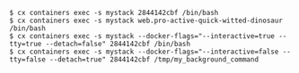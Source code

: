 <!-- usedin: [ _includes/_inlines/Toolbelt/Maestro/containers] - layout:code post: containers_example -->

```
$ cx containers exec -s mystack 2844142cbf /bin/bash
$ cx containers exec -s mystack web.pro-active-quick-witted-dinosaur /bin/bash
$ cx containers exec -s mystack --docker-flags="--interactive=true --tty=true --detach=false" 2844142cbf /bin/bash
$ cx containers exec -s mystack --docker-flags="--interactive=false --tty=false --detach=true" 2844142cbf /tmp/my_background_command
```
